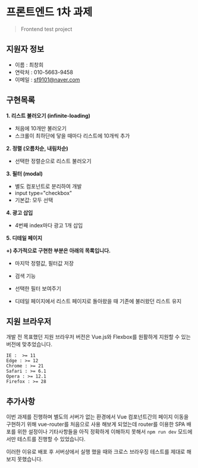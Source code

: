 # 프론트엔드 1차 과제

> Frontend test project



## 지원자 정보

- 이름 : 최창희
- 연락처 : 010-5663-9458
- 이메일 : sf9101@naver.com



## 구현목록

**1. 리스트 불러오기 (infinite-loading)**

- 처음에 10개만 불러오기
- 스크롤이 최하단에 닿을 때마다 리스트에 10개씩 추가

**2. 정렬 (오름차순, 내림차순)**

- 선택한 정렬순으로 리스트 불러오기

**3. 필터 (modal)**

- 별도 컴포넌트로 분리하여 개발
- input type="checkbox"
- 기본값: 모두 선택

**4. 광고 삽입**

- 4번째 index마다 광고 1개 삽입

**5. 디테일 페이지**



**+) 추가적으로 구현한 부분은 아래의 목록입니다.**

- 마지막 정렬값, 필터값 저장

- 검색 기능
- 선택한 필터 보여주기
- 디테일 페이지에서 리스트 페이지로 돌아왔을 때 기존에 불러왔던 리스트 유지



## 지원 브라우저

개발 전 목표했던 지원 브라우저 버전은 Vue.js와 Flexbox를 원활하게 지원할 수 있는 버전에 맞추었습니다.

```
IE :  >= 11
Edge : >= 12
Chrome : >= 21
Safari : >= 6.1
Opera : >= 12.1
Firefox : >= 28
```



## 추가사항

이번 과제를 진행하며 별도의 서버가 없는 환경에서 Vue 컴포넌트간의 페이지 이동을 구현하기 위해 vue-router를 처음으로 사용 해보게 되었는데 router를 이용한 SPA 배포를 위한 설정이나 기타사항들을 아직 정확하게 이해하지 못해서  `npm run dev` 모드에서만 테스트를 진행할 수 있었습니다.  

이러한 이유로 배포 후 서버상에서 실행 했을 때와 크로스 브라우징 테스트를 제대로 해보지 못했습니다.